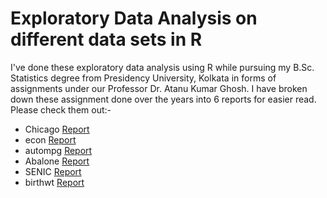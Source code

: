 # Exploratory Data Analysis on different data sets in R

I've done these exploratory data analysis using R while pursuing my B.Sc. Statistics degree from Presidency University, Kolkata in forms of assignments under our Professor Dr. Atanu Kumar Ghosh. I have broken down these assignment done over the years into 6 reports for easier read. Please check them out:-

- Chicago [Report](https://github.com/berasaikat/Exploratory-Data-Analysis-on-different-data-sets-in-R/blob/main/Doc/Chicago/Chicago-report.pdf)
- econ [Report](https://github.com/berasaikat/Exploratory-Data-Analysis-on-different-data-sets-in-R/blob/main/Doc/econ/econ-report.pdf)
- autompg [Report](https://github.com/berasaikat/Exploratory-Data-Analysis-on-different-data-sets-in-R/blob/main/Doc/auto-mpg/auto-mpg-report.pdf)
- Abalone [Report](https://github.com/berasaikat/Exploratory-Data-Analysis-on-different-data-sets-in-R/blob/main/Doc/Abalone/abalone-report.pdf)
- SENIC [Report](https://github.com/berasaikat/Exploratory-Data-Analysis-on-different-data-sets-in-R/blob/main/Doc/SENIC/SENIC-report.pdf)
- birthwt [Report](https://github.com/berasaikat/Exploratory-Data-Analysis-on-different-data-sets-in-R/blob/main/Doc/birthwt/birthwt-report.pdf)
